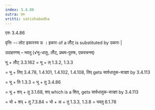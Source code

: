 ```yaml
---
index: 3.4.86
sutra: एरुः
vritti: satishabodha
---
```



 एरुः 3.4.86 


वृत्तिः --ः लोट इकारस्‍य उः । इकारः of a लोँट् is substituted by उकारः | 


उदाहरणम् – भवतु (√भू-धातुः, लोँट्, प्रथम-पुरुषः, एकवचनम्) 

भू + लोँट् 3.3.162 = भू + ल् 1.3.2, 1.3.3 

= भू + तिप् 3.4.78, 1.4.101, 1.4.102, 1.4.108, तिप् gets सार्वधातुक-सञ्ज्ञा by 3.4.113 

= भू + ति 1.3.3 = भू + तु 3.4.86 

= भू + शप् + तु 3.1.68, शप् which is a शित्, gets सार्वधातुक-सञ्ज्ञा by 3.4.113 

= भो + शप् + तु 7.3.84 = भो + अ + तु 1.3.3, 1.3.8 = भवतु 6.1.78 


